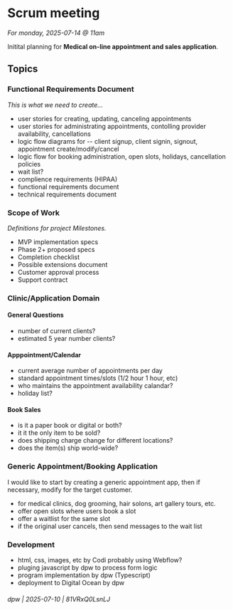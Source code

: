 # Scrum meeting

_For monday, 2025-07-14 @ 11am_

Initital planning for **Medical on-line appointment and sales application**.

## Topics

### Functional Requirements Document

_This is what we need to create..._

* user stories for creating, updating, canceling appointments
* user stories for administrating appointments, contolling provider availability, cancellations
* logic flow diagrams for -- client signup, client signin, signout, appointment create/modify/cancel
* logic flow for booking administration, open slots, holidays, cancellation policies
* wait list?
* complience requirements (HIPAA)
* functional requirements document
* technical requirements document

### Scope of Work

_Definitions for project Milestones._

* MVP implementation specs
* Phase 2+ proposed specs
* Completion checklist
* Possible extensions document
* Customer approval process
* Support contract

### Clinic/Application Domain

#### General Questions

* number of current clients?
* estimated 5 year number clients?

#### Apppointment/Calendar

* current average number of appointments per day
* standard appointment times/slots (1/2 hour 1 hour, etc)
* who maintains the appointment availability calandar?
* holiday list?

#### Book Sales

* is it a paper book or digital or both?
* it it the only item to be sold?
* does shipping charge change for different locations?
* does the item(s) ship world-wide?

### Generic Appointment/Booking Application

I would like to start by creating a generic appointment app, then if necessary, modify for the target customer.

* for medical clinics, dog grooming, hair solons, art gallery tours, etc.
* offer open slots where users book a slot
* offer a waitlist for the same slot
* if the original user cancels, then send messages to the wait list

### Development

* html, css, images, etc by Codi probably using Webflow?
* pluging javascript by dpw to process form logic
* program implementation by dpw (Typescript)
* deployment to Digital Ocean by dpw

###### dpw | 2025-07-10 | 81VRxQ0LsnLJ
